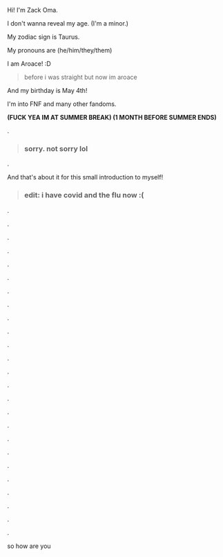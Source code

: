 Hi! I'm Zack Oma.

I don't wanna reveal my age. (I'm a minor.)

My zodiac sign is Taurus.

My pronouns are (he/him/they/them)

I am Aroace! :D
> before i was straight but now im aroace

And my birthday is May 4th!

I'm into FNF and many other fandoms.

**(FUCK YEA IM AT SUMMER BREAK) (1 MONTH BEFORE SUMMER ENDS)** 

.

> ### **sorry. not sorry lol**

.

And that's about it for this small introduction to myself!

> ### edit: i have covid and the flu now :(

.

.

.

.

.

.

.

.

.

.

.

.

.

.

.

.

.

.

.

.

.

.

.

.

.

so how are you
